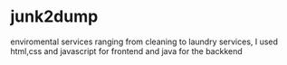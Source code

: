 # junk2dump
enviromental services ranging from cleaning to laundry services,
I used html,css and javascript for frontend and java for the backkend
